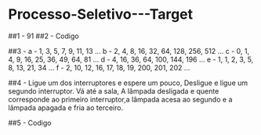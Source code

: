 # Processo-Seletivo---Target

##1 - 91
##2 - Codigo

##3 - 
	a - 1, 3, 5, 7, 9, 11, 13 ...
	b - 2, 4, 8, 16, 32, 64, 128, 256, 512 ...
	c - 0, 1, 4, 9, 16, 25, 36, 49, 64, 81 ...
	d - 4, 16, 36, 64, 100, 144, 196 ... 
	e - 1, 1, 2, 3, 5, 8, 13, 21, 34 ...
	f - 2, 10, 12, 16, 17, 18, 19, 200, 201, 202 ...

##4 - Ligue um dos interruptores e espere um pouco, Desligue e ligue um segundo interruptor. Vá até a sala, A lâmpada desligada e quente corresponde ao primeiro interruptor,a lâmpada acesa ao segundo e a lâmpada apagada e fria ao terceiro.

##5 - Codigo
